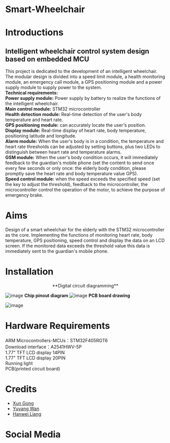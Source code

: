 
 # Smart-Wheelchair


# Introductions
## Intelligent wheelchair control system design based on embedded MCU  
This project is dedicated to the development of an intelligent wheelchair. The modular design is divided into a speed limit module, a health monitoring module, an emergency call module, a GPS positioning module and a power supply module to supply power to the system.   
**Technical requirements:**  
**Power supply module:** Power supply by battery to realize the functions of the intelligent wheelchair.  
**Main control module:** STM32 microcontroller  
**Health detection module:** Real-time detection of the user's body temperature and heart rate.   
**GPS positioning module:** can accurately locate the user's position.  
**Display module:** Real-time display of heart rate, body temperature, positioning latitude and longitude.  
**Alarm module:** When the user's body is in a condition, the temperature and heart rate thresholds can be adjusted by setting buttons, plus two LEDs to distinguish between heart rate and temperature alarms.  
**GSM module:** When the user's body condition occurs, it will immediately feedback to the guardian's mobile phone (set the content to send once every few seconds or only once: the elderly body condition, please promptly save the heart rate and body temperature value GPS).  
**Speed control module:** when the speed exceeds the specified speed (set the key to adjust the threshold), feedback to the microcontroller, the microcontroller control the operation of the motor, to achieve the purpose of emergency brake.
# Aims
Design of a smart wheelchair for the elderly with the STM32 microcontroller as the core. Implementing the functions of monitoring heart rate, body temperature, GPS positioning, speed control and display the data on an LCD screen. If the monitored data exceeds the threshold value this data is immediately sent to the guardian's mobile phone.
# Installation
<p align="center">
**Digital circuit diagramming**
</p>
 
 
![image](https://user-images.githubusercontent.com/93221038/163683842-c38218f7-503a-4cfa-b670-8b1953345c86.png)
**Chip pinout diagram**
![image](https://user-images.githubusercontent.com/93221038/163683766-bf6e5b4c-201b-4f43-98e7-d4c6168ecf35.png)
**PCB board drawing**
        
        
        
        
        
![image](https://user-images.githubusercontent.com/93221038/163684213-78e1b1f5-92fb-4b85-a4a0-5a3d691a925f.png)


# Hardware Requirements
ARM Microcontrollers-MCUs：STM32F405RGT6  
    Download interface：A2541HWV-5P  
    1.77" TFT LCD display 14PIN  
    1.77" TFT LCD display 20PIN  
    Running light  
    PCB(printed circuit board)
# Credits
* [Xun Gong](https://github.com/gongsmith)  
* [Yuyang Wan](https://github.com/jkZoidberg)  
* [Hanwei Liang](https://github.com/BrippoLiang)
# Social Media

